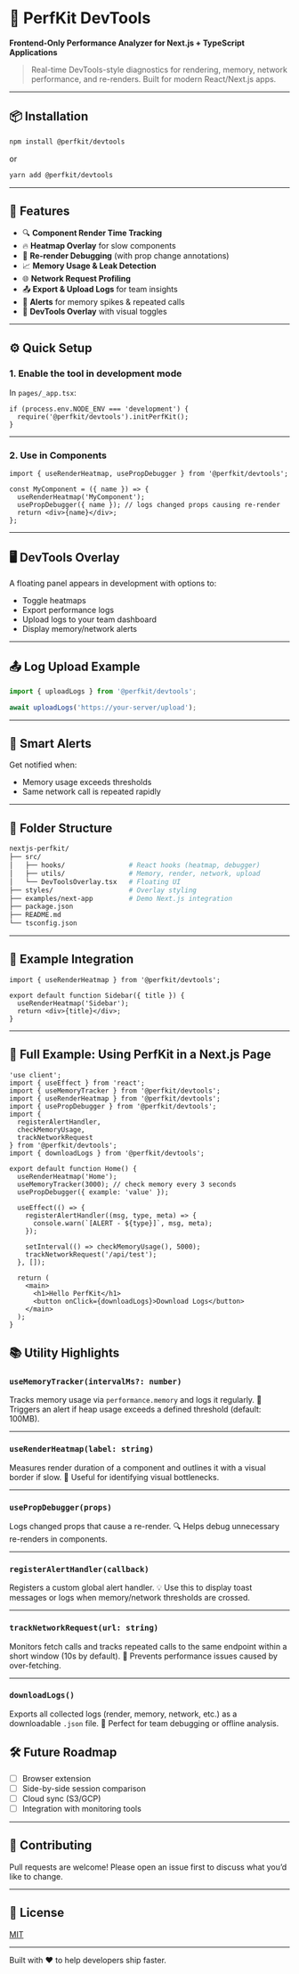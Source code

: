 # 🚀 PerfKit DevTools

**Frontend-Only Performance Analyzer for Next.js + TypeScript Applications**

> Real-time DevTools-style diagnostics for rendering, memory, network performance, and re-renders. Built for modern React/Next.js apps.

---

## 📦 Installation

```bash
npm install @perfkit/devtools
```

or

```bash
yarn add @perfkit/devtools
```

---

## 🧠 Features

- 🔍 **Component Render Time Tracking**
- 🔥 **Heatmap Overlay** for slow components
- 🧠 **Re-render Debugging** (with prop change annotations)
- 📈 **Memory Usage & Leak Detection**
- 🌐 **Network Request Profiling**
- 📤 **Export & Upload Logs** for team insights
- 🚨 **Alerts** for memory spikes & repeated calls
- 🧪 **DevTools Overlay** with visual toggles

---

## ⚙️ Quick Setup

### 1. Enable the tool in development mode

In `pages/_app.tsx`:

```tsx
if (process.env.NODE_ENV === 'development') {
  require('@perfkit/devtools').initPerfKit();
}
```

---

### 2. Use in Components

```tsx
import { useRenderHeatmap, usePropDebugger } from '@perfkit/devtools';

const MyComponent = ({ name }) => {
  useRenderHeatmap('MyComponent');
  usePropDebugger({ name }); // logs changed props causing re-render
  return <div>{name}</div>;
};
```

---

## 🖥️ DevTools Overlay

A floating panel appears in development with options to:

- Toggle heatmaps
- Export performance logs
- Upload logs to your team dashboard
- Display memory/network alerts

---

## 📤 Log Upload Example

```ts
import { uploadLogs } from '@perfkit/devtools';

await uploadLogs('https://your-server/upload');
```

---

## 🚨 Smart Alerts

Get notified when:

- Memory usage exceeds thresholds
- Same network call is repeated rapidly

---

## 📁 Folder Structure

```bash
nextjs-perfkit/
├── src/
│   ├── hooks/                # React hooks (heatmap, debugger)
│   ├── utils/                # Memory, render, network, upload
│   └── DevToolsOverlay.tsx   # Floating UI
├── styles/                   # Overlay styling
├── examples/next-app         # Demo Next.js integration
├── package.json
├── README.md
└── tsconfig.json
```

---

## 🧪 Example Integration

```tsx
import { useRenderHeatmap } from '@perfkit/devtools';

export default function Sidebar({ title }) {
  useRenderHeatmap('Sidebar');
  return <div>{title}</div>;
}
```

---

## 🧪 Full Example: Using PerfKit in a Next.js Page

```tsx
'use client';
import { useEffect } from 'react';
import { useMemoryTracker } from '@perfkit/devtools';
import { useRenderHeatmap } from '@perfkit/devtools';
import { usePropDebugger } from '@perfkit/devtools';
import {
  registerAlertHandler,
  checkMemoryUsage,
  trackNetworkRequest
} from '@perfkit/devtools';
import { downloadLogs } from '@perfkit/devtools';

export default function Home() {
  useRenderHeatmap('Home');
  useMemoryTracker(3000); // check memory every 3 seconds
  usePropDebugger({ example: 'value' });

  useEffect(() => {
    registerAlertHandler((msg, type, meta) => {
      console.warn(`[ALERT - ${type}]`, msg, meta);
    });

    setInterval(() => checkMemoryUsage(), 5000);
    trackNetworkRequest('/api/test');
  }, []);

  return (
    <main>
      <h1>Hello PerfKit</h1>
      <button onClick={downloadLogs}>Download Logs</button>
    </main>
  );
}
```

## 📚 Utility Highlights

### `useMemoryTracker(intervalMs?: number)`
Tracks memory usage via `performance.memory` and logs it regularly.
🚨 Triggers an alert if heap usage exceeds a defined threshold (default: 100MB).

---

### `useRenderHeatmap(label: string)`
Measures render duration of a component and outlines it with a visual border if slow.
📏 Useful for identifying visual bottlenecks.

---

### `usePropDebugger(props)`
Logs changed props that cause a re-render.
🔍 Helps debug unnecessary re-renders in components.

---

### `registerAlertHandler(callback)`
Registers a custom global alert handler.
💡 Use this to display toast messages or logs when memory/network thresholds are crossed.

---

### `trackNetworkRequest(url: string)`
Monitors fetch calls and tracks repeated calls to the same endpoint within a short window (10s by default).
📡 Prevents performance issues caused by over-fetching.

---

### `downloadLogs()`
Exports all collected logs (render, memory, network, etc.) as a downloadable `.json` file.
📝 Perfect for team debugging or offline analysis.

## 🛠 Future Roadmap

- [ ] Browser extension
- [ ] Side-by-side session comparison
- [ ] Cloud sync (S3/GCP)
- [ ] Integration with monitoring tools

---

## 🙌 Contributing

Pull requests are welcome! Please open an issue first to discuss what you’d like to change.

---

## 📄 License

[MIT](./LICENSE)

---

Built with ❤️ to help developers ship faster.
